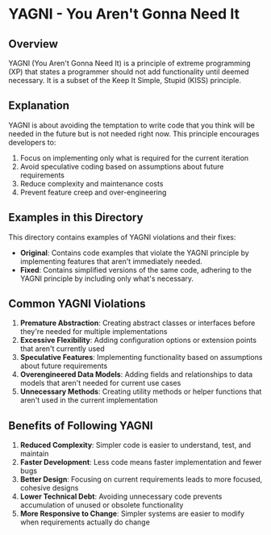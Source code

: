 # YAGNI - You Aren't Gonna Need It

## Overview
YAGNI (You Aren't Gonna Need It) is a principle of extreme programming (XP) that states a programmer should not add functionality until deemed necessary. It is a subset of the Keep It Simple, Stupid (KISS) principle.

## Explanation
YAGNI is about avoiding the temptation to write code that you think will be needed in the future but is not needed right now. This principle encourages developers to:

1. Focus on implementing only what is required for the current iteration
2. Avoid speculative coding based on assumptions about future requirements
3. Reduce complexity and maintenance costs
4. Prevent feature creep and over-engineering

## Examples in this Directory

This directory contains examples of YAGNI violations and their fixes:

- **Original**: Contains code examples that violate the YAGNI principle by implementing features that aren't immediately needed.
- **Fixed**: Contains simplified versions of the same code, adhering to the YAGNI principle by including only what's necessary.

## Common YAGNI Violations

1. **Premature Abstraction**: Creating abstract classes or interfaces before they're needed for multiple implementations
2. **Excessive Flexibility**: Adding configuration options or extension points that aren't currently used
3. **Speculative Features**: Implementing functionality based on assumptions about future requirements
4. **Overengineered Data Models**: Adding fields and relationships to data models that aren't needed for current use cases
5. **Unnecessary Methods**: Creating utility methods or helper functions that aren't used in the current implementation

## Benefits of Following YAGNI

1. **Reduced Complexity**: Simpler code is easier to understand, test, and maintain
2. **Faster Development**: Less code means faster implementation and fewer bugs
3. **Better Design**: Focusing on current requirements leads to more focused, cohesive designs
4. **Lower Technical Debt**: Avoiding unnecessary code prevents accumulation of unused or obsolete functionality
5. **More Responsive to Change**: Simpler systems are easier to modify when requirements actually do change